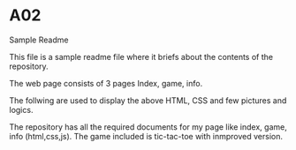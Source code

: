 # A02

Sample Readme

This file is a sample readme file where it briefs about the contents of the repository.

The web page consists of 3 pages Index, game, info.

The follwing are used to display the above HTML, CSS and few pictures and logics.

The repository has all the required documents for my page like index, game, info (html,css,js).
The game included is tic-tac-toe with inmproved version.

